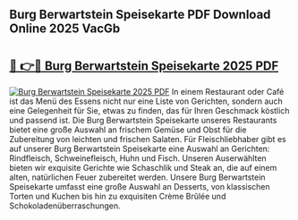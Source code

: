 ## Burg Berwartstein Speisekarte PDF Download Online 2025 VacGb

# <h2><a href="http://gc6ulq.nevu.top/?p=Burg+Berwartstein+Speisekarte">🔗 👉🔴 Burg Berwartstein Speisekarte 2025 PDF</a></h2>

[![Burg Berwartstein Speisekarte 2025 PDF](https://i.imgur.com/dBaPXMq.png)](http://gc6ulq.nevu.top/?p=Burg+Berwartstein+Speisekarte)
In einem Restaurant oder Café ist das Menü des Essens nicht nur eine Liste von Gerichten, sondern auch eine Gelegenheit für Sie, etwas zu finden, das für Ihren Geschmack köstlich und passend ist. Die Burg Berwartstein Speisekarte unseres Restaurants bietet eine große Auswahl an frischem Gemüse und Obst für die Zubereitung von leichten und frischen Salaten. Für Fleischliebhaber gibt es auf unserer Burg Berwartstein Speisekarte eine Auswahl an Gerichten: Rindfleisch, Schweinefleisch, Huhn und Fisch. Unseren Auserwählten bieten wir exquisite Gerichte wie Schaschlik und Steak an, die auf einem alten, natürlichen Feuer zubereitet werden. Unsere Burg Berwartstein Speisekarte umfasst eine große Auswahl an Desserts, von klassischen Torten und Kuchen bis hin zu exquisiten Crème Brûlée und Schokoladenüberraschungen.
